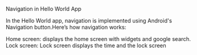 Navigation in Hello World App

In the Hello World app, navigation is implemented using Android's Navigation button.Here’s how navigation works:

Home screen: displays the home screen with widgets and google search.
Lock screen: Lock screen displays the time and the lock screen 